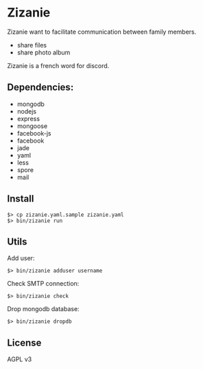 # Zizanie

Zizanie want to facilitate communication between family members.

* share files
* share photo album

Zizanie is a french word for discord.

## Dependencies:

* mongodb
* nodejs
* express
* mongoose
* facebook-js
* facebook
* jade
* yaml
* less
* spore
* mail

## Install

    $> cp zizanie.yaml.sample zizanie.yaml
    $> bin/zizanie run

## Utils

Add user:

    $> bin/zizanie adduser username

Check SMTP connection:

    $> bin/zizanie check

Drop mongodb database:

    $> bin/zizanie dropdb

## License

AGPL v3
